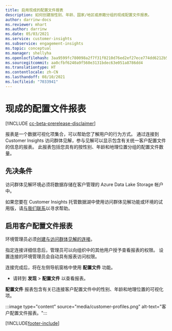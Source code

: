 ```yaml
---
title: 启用现成的配置文件报表
description: 如何创建按性别、年龄、国家/地区或原籍分组的现成配置文件报表。
author: darrinw-docs
ms.reviewer: mhart
ms.author: darrinw
ms.date: 05/03/2021
ms.service: customer-insights
ms.subservice: engagement-insights
ms.topic: conceptual
ms.manager: shellyha
ms.openlocfilehash: 3aa9599fc780098a2f7f31f0210d76ed2ef27ece774dd6212b5cb2a599ad537e
ms.sourcegitcommit: aa0cfbf6240a9f560e3131bdec63e051a8786dd4
ms.translationtype: HT
ms.contentlocale: zh-CN
ms.lasthandoff: 08/10/2021
ms.locfileid: "7033941"
---
```

# <a name="out-of-box-profile-reports"></a>现成的配置文件报表

[!INCLUDE [cc-beta-prerelease-disclaimer](includes/cc-beta-prerelease-disclaimer.md)]

报表是一个数据可视化项集合，可以帮助您了解用户的行为方式。 通过连接到 Customer Insights 访问群体见解，参与见解可以显示包含有关统一客户配置文件的信息的报表。 此报表包括您具有的按性别、年龄和地理位置分组的配置文件数量。

## <a name="prerequisites"></a>先决条件

访问群体见解环境必须将数据存储在客户管理的 Azure Data Lake Storage 帐户中。

如果您要在 Customer Insights 托管数据湖中使用访问群体见解功能或环境的试用版，请[与我们联系](https://go.microsoft.com/fwlink/?linkid=2145734)以寻求帮助。  


## <a name="enable-the-customer-profile-report"></a>启用客户配置文件报表

环境管理员必须[创建与访问群体见解的连接](configure-connections.md)。

指定连接详细信息后，管理员可以向组织中的其他用户授予查看报表的权限。 设置连接的环境管理员会自动具有报表访问权限。 

连接完成后，将在左侧导航窗格中使用 **配置文件** 功能。 

- 请转到 **发现** > **配置文件** 以查看报表。

**配置文件** 报表包含有关已连接客户配置文件中的性别、年龄和地理位置的可视化项。

:::image type="content" source="media/customer-profiles.png" alt-text="客户配置文件报表。":::

[!INCLUDE[footer-include](../includes/footer-banner.md)]